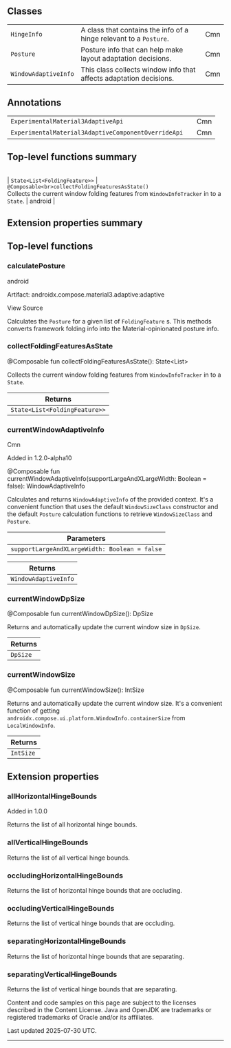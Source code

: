 ## Classes

|                      |                                                                    |     |
|----------------------|--------------------------------------------------------------------|-----|
| `HingeInfo`          | A class that contains the info of a hinge relevant to a `Posture`. | Cmn |
| `Posture`            | Posture info that can help make layout adaptation decisions.       | Cmn |
| `WindowAdaptiveInfo` | This class collects window info that affects adaptation decisions. | Cmn |

## Annotations

|                                                     | |     |
|-----------------------------------------------------|-|-----|
| `ExperimentalMaterial3AdaptiveApi`                  | | Cmn |
| `ExperimentalMaterial3AdaptiveComponentOverrideApi` | | Cmn |

## Top-level functions summary

| | | |
|-|-|-|

| `State<List<FoldingFeature>>` | `@Composable<br>collectFoldingFeaturesAsState()`<br>Collects the current window folding features from `WindowInfoTracker` in to a `State`. | android |

## Extension properties summary

## Top-level functions

### calculatePosture

android

Artifact: androidx.compose.material3.adaptive:adaptive

View Source

Calculates the `Posture` for a given list of `FoldingFeature` s. This methods converts framework folding info into the Material-opinionated posture info.

### collectFoldingFeaturesAsState

@Composable
fun collectFoldingFeaturesAsState(): State<List<FoldingFeature>>

Collects the current window folding features from `WindowInfoTracker` in to a `State`.

| Returns                       |
|-------------------------------|
| `State<List<FoldingFeature>>` | a `State` of a `FoldingFeature` list. |

### currentWindowAdaptiveInfo

Cmn

Added in 1.2.0-alpha10

@Composable
fun currentWindowAdaptiveInfo(supportLargeAndXLargeWidth: Boolean = false): WindowAdaptiveInfo

Calculates and returns `WindowAdaptiveInfo` of the provided context. It's a convenient function that uses the default `WindowSizeClass` constructor and the default `Posture` calculation functions to retrieve `WindowSizeClass` and `Posture`.

| Parameters                                    |
|-----------------------------------------------|
| `supportLargeAndXLargeWidth: Boolean = false` | `true` to support the large and extra-large window width size classes, which makes the returned `WindowSizeClass` be calculated based on the breakpoints that include large and extra-large widths. |

| Returns              |
|----------------------|
| `WindowAdaptiveInfo` | `WindowAdaptiveInfo` of the provided context |

### currentWindowDpSize

@Composable
fun currentWindowDpSize(): DpSize

Returns and automatically update the current window size in `DpSize`.

| Returns  |
|----------|
| `DpSize` | an `DpSize` that represents the current window size. |

### currentWindowSize

@Composable
fun currentWindowSize(): IntSize

Returns and automatically update the current window size. It's a convenient function of getting `androidx.compose.ui.platform.WindowInfo.containerSize` from `LocalWindowInfo`.

| Returns   |
|-----------|
| `IntSize` | an `IntSize` that represents the current window size. |

## Extension properties

### allHorizontalHingeBounds

Added in 1.0.0

Returns the list of all horizontal hinge bounds.

### allVerticalHingeBounds

Returns the list of all vertical hinge bounds.

### occludingHorizontalHingeBounds

Returns the list of horizontal hinge bounds that are occluding.

### occludingVerticalHingeBounds

Returns the list of vertical hinge bounds that are occluding.

### separatingHorizontalHingeBounds

Returns the list of horizontal hinge bounds that are separating.

### separatingVerticalHingeBounds

Returns the list of vertical hinge bounds that are separating.

Content and code samples on this page are subject to the licenses described in the Content License. Java and OpenJDK are trademarks or registered trademarks of Oracle and/or its affiliates.

Last updated 2025-07-30 UTC.

---

